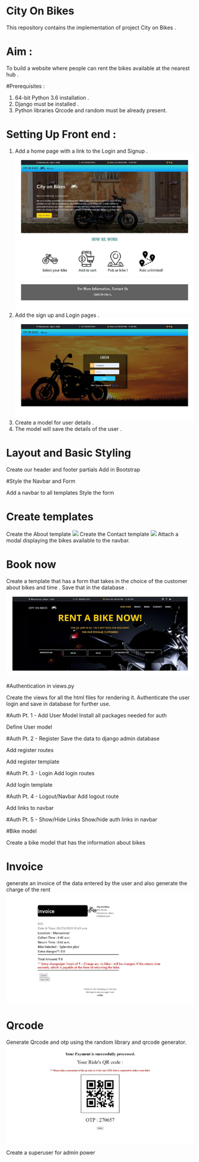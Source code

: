 # City On Bikes
This repository contains the implementation of project City on Bikes .

# Aim :
To build a website where people can rent the bikes available at the nearest hub . 

#Prerequisites :

1) 64-bit Python 3.6 installation .
2) Django must be installed .
3) Python libraries Qrcode and random must be already present.

 # Setting Up Front end :
 
 1) Add a home page with a link to the Login and Signup .
 ![](home.jpg.jpg)
 2) Add the sign up and Login pages .
 ![](login.jpg)
 3) Create a model for user details .
 4) The model will save the details of the user .
 
 # Layout and Basic Styling
 
 Create our header and footer partials
 Add in Bootstrap
  
 #Style the Navbar and Form
 
 Add a navbar to all templates
 Style the form
 
 # Create templates
 
 Create the About template 
 ![](about.jpg)
 Create the Contact template 
 ![](contact.jpg)
 Attach a modal displaying the bikes available to the navbar.
 
 # Book now
 Create a template that has a form that takes in the choice of the customer about bikes and time .
 Save that in the database .
 ![](rent.jpg)
 
 #Authentication in views.py
 
 Create the views for all the html files for rendering it.
 Authenticate the user login and save in database for further use.
 
#Auth Pt. 1 - Add User Model
Install all packages needed for auth

Define User model

#Auth Pt. 2 - Register
Save the data to django admin database

Add register routes

Add register template

#Auth Pt. 3 - Login
Add login routes

Add login template

#Auth Pt. 4 - Logout/Navbar
Add logout route

Add links to navbar

#Auth Pt. 5 - Show/Hide Links
Show/hide auth links in navbar
 
#Bike model 
 
 Create a bike model that has the information about bikes 
 
# Invoice 
 
 generate an invoice of the data entered by the user and also generate the charge of the rent
 ![](invoice.jpg)
 
# Qrcode 

 Generate Qrcode and otp using the random library and qrcode generator.
 ![](payment.jpg)
 
 Create a superuser for admin power
 
 

